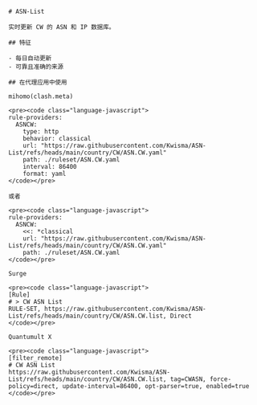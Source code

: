 
    # ASN-List
    
    实时更新 CW 的 ASN 和 IP 数据库。
    
    ## 特征
    
    - 每日自动更新
    - 可靠且准确的来源
    
    ## 在代理应用中使用
    
    mihomo(clash.meta)
   
    <pre><code class="language-javascript">
    rule-providers:
      ASNCW:
        type: http
        behavior: classical
        url: "https://raw.githubusercontent.com/Kwisma/ASN-List/refs/heads/main/country/CW/ASN.CW.yaml"
        path: ./ruleset/ASN.CW.yaml
        interval: 86400
        format: yaml
    </code></pre>

    或者

    <pre><code class="language-javascript">
    rule-providers:
      ASNCW:
        <<: *classical
        url: "https://raw.githubusercontent.com/Kwisma/ASN-List/refs/heads/main/country/CW/ASN.CW.yaml"
        path: ./ruleset/ASN.CW.yaml
    </code></pre>
    
    Surge
    
    <pre><code class="language-javascript">
    [Rule]
    # > CW ASN List
    RULE-SET, https://raw.githubusercontent.com/Kwisma/ASN-List/refs/heads/main/country/CW/ASN.CW.list, Direct
    </code></pre>
    
    Quantumult X
    
    <pre><code class="language-javascript">
    [filter_remote]
    # CW ASN List
    https://raw.githubusercontent.com/Kwisma/ASN-List/refs/heads/main/country/CW/ASN.CW.list, tag=CWASN, force-policy=direct, update-interval=86400, opt-parser=true, enabled=true
    </code></pre>
    
